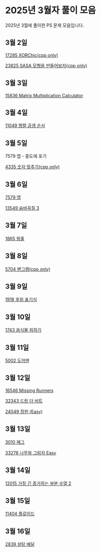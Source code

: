 # 2025년 3월자 풀이 모음

2025년 3월에 풀이한 PS 문제 모음입니다.

## 3월 2일

[17285 XORChic(cpp only)](20250302/17285.cpp)

[23825 SASA 모형을 만들어보자(cpp only)](20250302/23825.cpp)

## 3월 3일

[15836 Matrix Multiplication Calculator](20250303/15836번-Matrix%20Multiplication%20Calculator.md)

## 3월 4일

[11049 행렬 곱셈 순서](20250304/11049번-행렬%20곱셈%20순서.md)

## 3월 5일

7579 앱 - 중도에 포기

[4335 숫자 맞추기(cpp only)](20250305/4335.cpp)

## 3월 6일

[7579 앱](20250306/7579번-앱.md)

[13549 숨바꼭질 3](20250306/13549번-숨바꼭질%203.md)

## 3월 7일

[1865 웜홀](20250307/1865번-웜홀.md)

## 3월 8일

[5704 팬그램(cpp only)](20250308/5704.cpp)

## 3월 9일

[1918 후위 표기식](20250309/1918번-후위%20표기식.md)

## 3월 10일

[1743 음식물 피하기](20250310/1743번-음식물%20피하기.md)

## 3월 11일

[5002 도어맨](20250311/5002번-도어맨.md)

## 3월 12일

[16546 Missing Runners](20250312/16546번-Missing%20Runners.md)

[32343 드랍 더 비트](20250312/32343번-드랍%20더%20비트.md)

[24049 정원 (Easy)](<20250312/24049번-정원%20(Easy).md>)

## 3월 13일

[3010 페그](20250313/3010번-페그.md)

[33278 나무와 그림자 Easy](20250313/33278번-나무와%20그림자%20easy.md)

## 3월 14일

[12015 가장 긴 증가하는 부분 수열 2](20250314/12015번-가장%20긴%20증가하는%20부분%20수열%202.md)

## 3월 15일

[11404 플로이드](20250315/11404번-플로이드.md)

## 3월 16일

[2839 설탕 배달](20250316/2839번-설탕%20배달.md)
